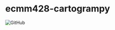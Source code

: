 # ecmm428-cartogrampy

![GitHub](https://img.shields.io/github/license/ARundle01/ecmm428-cartogrampy)